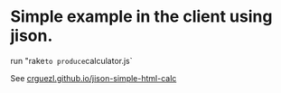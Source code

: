 # Simple example in the client using jison.

run "rake` to produce `calculator.js`

See [crguezl.github.io/jison-simple-html-calc](crguezl.github.io/jison-simple-html-calc)

